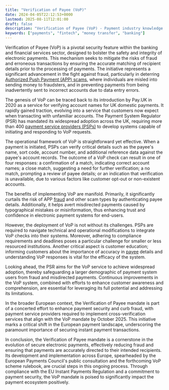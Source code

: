 ```yaml
---
title: "Verification of Payee (VoP)"
date: 2024-04-05T22:12:53+0000
lastmod: 2025-08-11T12:01:00
draft: false
description: "Verification of Payee (VoP) - Payment industry knowledge and insights"
keywords: ["payments", "fintech", "money transfer", "banking"]
---
```


Verification of Payee (VoP) is a pivotal security feature within the banking and financial services sector, designed to bolster the safety and integrity of electronic payments. This mechanism seeks to mitigate the risks of fraud and erroneous transactions by ensuring the accurate matching of recipient details prior to the processing of payments. The initiative represents a significant advancement in the fight against fraud, particularly in deterring [Authorized Push Payment (APP) scams](https://faisalkhan.com/learn/payments-wiki/authorized-push-payment-app-fraud-scam/), where individuals are misled into sending money to fraudsters, and in preventing payments from being inadvertently sent to incorrect accounts due to data entry errors.

The genesis of VoP can be traced back to its introduction by Pay.UK in 2020 as a service for verifying account names for UK domestic payments. It rapidly gained traction, evolving into a service that customers now expect when transacting with unfamiliar accounts. The Payment System Regulator (PSR) has mandated its widespread adoption across the UK, requiring more than 400 [payment service providers (PSPs)](https://faisalkhanllc.xyz/resources/payments-wiki/p/payment-service-provider-psp/) to develop systems capable of initiating and responding to VoP requests.

The operational framework of VoP is straightforward yet effective. When a payment is initiated, PSPs can verify critical details such as the payee's name, sort code, account number, and additional reference data against the payee's account records. The outcome of a VoP check can result in one of four responses: a confirmation of a match, indicating correct account names; a close match, suggesting a need for further verification; a no match, prompting a review of payee details; or an indication that verification is unavailable, due to various factors like customer opt-out or non-existent accounts.

The benefits of implementing VoP are manifold. Primarily, it significantly curtails the risk of APP [fraud](https://faisalkhanllc.xyz/resources/payments-wiki/f/fraud/) and other scam types by authenticating payee details. Additionally, it helps avert misdirected payments caused by typographical mistakes or misinformation, thus enhancing trust and confidence in electronic payment systems for end-users.

However, the deployment of VoP is not without its challenges. PSPs are required to navigate technical and operational modifications to integrate VoP checks into their systems. Moreover, adhering to compliance requirements and deadlines poses a particular challenge for smaller or less resourced institutions. Another critical aspect is customer education; informing customers about the importance of accuracy in [payee](https://faisalkhanllc.xyz/resources/payments-wiki/p/payee/) details and understanding VoP responses is vital for the efficacy of the system.

Looking ahead, the PSR aims for the VoP service to achieve widespread adoption, thereby safeguarding a larger demographic of payment system users from fraud and misdirected payments. Continuous improvements in the VoP system, combined with efforts to enhance customer awareness and comprehension, are essential for leveraging its full potential and addressing its limitations.

In the broader European context, the Verification of Payee mandate is part of a concerted effort to enhance payment security and curb fraud, with payment service providers required to implement cross-verification services that align with the VoP mandate by October 2025. This initiative marks a critical shift in the European payment landscape, underscoring the paramount importance of securing instant payment transactions.

In conclusion, the Verification of Payee mandate is a cornerstone in the evolution of secure electronic payments, effectively reducing fraud and ensuring that payments are accurately directed to their intended recipients. Its development and implementation across Europe, spearheaded by the European Payments Council's public consultation and the forthcoming VoP scheme rulebook, are crucial steps in this ongoing process. Through compliance with the EU Instant Payments Regulation and a commitment to payment security, the VoP mandate is poised to significantly impact the payment ecosystem positively.